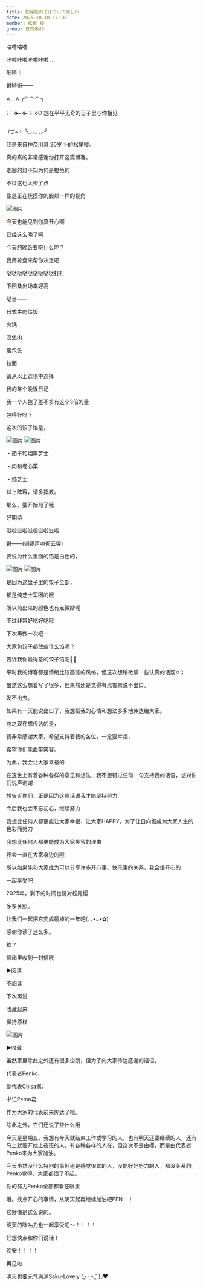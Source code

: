 ```yaml
---
title: 松尾桜のそばにいて欲しい
date: 2025.10.10 17:10
member: 松尾 桜
group: 日向坂46
---
```


咕噜咕噜


咔啦咔啦咔啦咔啦 ...





啪嗒 !!






锵锵锵——


∧＿∧      ╭◜◝   ◜◝   ◜◝ ╮

‎꒰ ˶ ɞ̴̶̷ ༝ ɞ̴̶̷ ˶꒱  .oO  想在平平无奇的日子里与你相见

‎  /づ~✨      ╰◟◞   ◟◞   ◟◞ ╯




我是来自神奈川县 20岁 ✨️的松尾樱。

真的真的非常感谢你打开这篇博客。






走廊的灯不知为何是橙色的

不过这也太橙了点


像是正在抚摸你的脸颊一样的视角


![图片](https://cdn.hinatazaka46.com/files/14/diary/official/member/moblog/202510/mobRnvFAd.jpg)



今天也能见到你真开心啊


已经这么晚了啊

今天的晚饭要吃什么呢？





我用轮盘来帮你决定吧

哒哒哒哒哒哒哒哒哒打打

下田桑出场率好高


哒当——


日式牛肉烩饭

火锅

汉堡肉

蛋包饭

拉面





请从以上选项中选择


我的某个晚饭日记


我一个人包了差不多有这个3倍的量



包得好吗？

这次的饺子馅是，


![图片](https://cdn.hinatazaka46.com/files/14/diary/official/member/moblog/202510/mobg3e9ZJ.jpg)
![图片](https://cdn.hinatazaka46.com/files/14/diary/official/member/moblog/202510/mob065405.jpg)


・茄子和烟熏芝士


・肉和卷心菜

・纯芝士

以上阵容，请多指教。

那么，要开始煎了哦





好期待

滋啦滋啦滋啦滋啦滋啦


锵——(铜锣声响彻云霄)











要说为什么里面的馅是白色的，


![图片](https://cdn.hinatazaka46.com/files/14/diary/official/member/moblog/202510/mobBdV1mc.jpg)
![图片](https://cdn.hinatazaka46.com/files/14/diary/official/member/moblog/202510/mob9kUY2K.jpg)



是因为这盘子里的饺子全部，

都是纯芝士军团的哦

所以煎出来的颜色也有点微妙呢



不过非常好吃好吃哦


下次再做一次吧—

大家包饺子都放些什么馅呢？



告诉我你最得意的饺子馅吧🎹🎶

平时我的博客都是情绪比较高涨的风格，但这次想稍微聊一些认真的话题✩⡱











虽然这么想着写了很多，但果然还是觉得有点害羞说不出口。

发不出去。




如果有一天能说出口了，我想把我的心情和想法多多地传达给大家。

总之现在想传达的是，


我非常感谢大家，希望支持着我的各位，一定要幸福，





希望你们能面带笑容。

为此，我会让大家幸福的

在这世上有着各种各样的意见和想法，我不想错过任何一句支持我的话语，想对你们说声谢谢

想告诉你们，正是因为这些话语我才能坚持努力



今后我也会不忘初心，继续努力

我想比任何人都更能让大家幸福、让大家HAPPY，为了让日向坂成为大家人生的色彩而努力

我想比任何人都更能成为大家笑容的理由



我会一直在大家身边的哦

所以如果能和大家成为可以分享许多开心事、快乐事的关系，我会很开心的



一起享受吧

2025年，剩下的时间也请对松尾樱



多多关照。


让我们一起把它变成最棒的一年吧(⸝⸝•ᴗ•✿)

感谢你读了这么多。

欸？



信箱里收到一封信哦







▶︎阅读

不阅读


下次再说

收藏起来

保持原样










![图片](https://cdn.hinatazaka46.com/files/14/diary/official/member/moblog/202510/mobgN8d8U.jpg)



▶︎收藏

虽然家里除此之外还有很多企鹅，但为了向大家传达感谢的话语，

代表者Penko、




副代表Chisa酱、



书记Pema君

作为大家的代表前来传达了哦。

除此之外，它们还说了些什么哦


今天是星期五，我想有今天就结束工作或学习的人，也有明天还要继续的人，还有马上就要开始上夜班的人，有各种各样的人在，但这次不是由樱，而是由代表者Penko来为大家加油。



今天虽然没什么特别的事但还是感觉很累的人，没能好好努力的人，都没关系的。Penko觉得，大家都很了不起。



你的努力Penko全部都看在眼里

哦。找点开心的事情，从明天起再继续加油吧PEN—！


它好像是这么说的。



明天的咪咕力也一起享受吧〜！！！！

好想快点和你们说话！



晚安！！！！



再见啦

明天也要元气满满Saku-Lovely ( ̳- ·̫ - ̳ˆ )◞❤︎